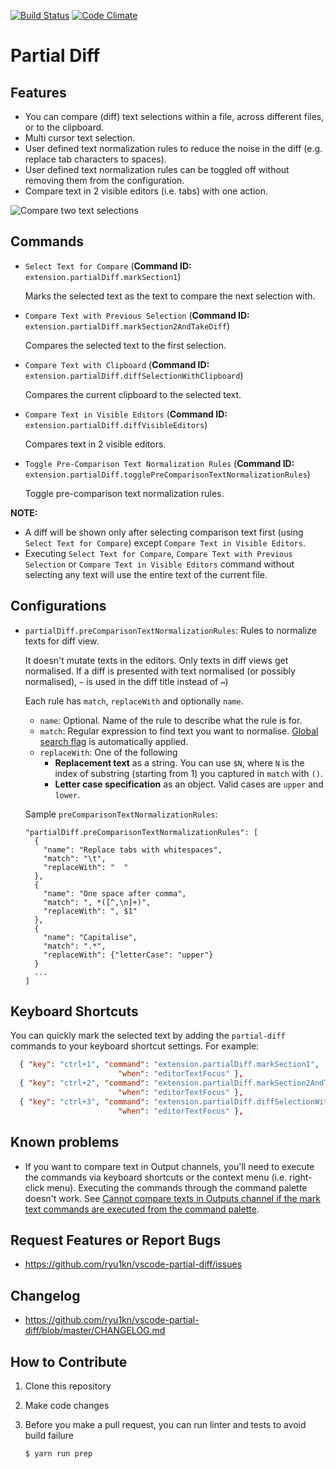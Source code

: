 [![Build Status](https://travis-ci.org/ryu1kn/vscode-partial-diff.svg?branch=master)](https://travis-ci.org/ryu1kn/vscode-partial-diff)
[![Code Climate](https://codeclimate.com/github/ryu1kn/vscode-partial-diff/badges/gpa.svg)](https://codeclimate.com/github/ryu1kn/vscode-partial-diff)

# Partial Diff

## Features

* You can compare (diff) text selections within a file, across different files, or to the clipboard.
* Multi cursor text selection.
* User defined text normalization rules to reduce the noise in the diff (e.g. replace tab characters to spaces).
* User defined text normalization rules can be toggled off without removing them from the configuration.
* Compare text in 2 visible editors (i.e. tabs) with one action.

![Compare two text selections](https://raw.githubusercontent.com/ryu1kn/vscode-partial-diff/master/images/public.gif)

## Commands

* `Select Text for Compare` (**Command ID:** `extension.partialDiff.markSection1`)

    Marks the selected text as the text to compare the next selection with.

* `Compare Text with Previous Selection` (**Command ID:** `extension.partialDiff.markSection2AndTakeDiff`)

    Compares the selected text to the first selection.

* `Compare Text with Clipboard` (**Command ID:** `extension.partialDiff.diffSelectionWithClipboard`)

    Compares the current clipboard to the selected text.

* `Compare Text in Visible Editors` (**Command ID:** `extension.partialDiff.diffVisibleEditors`)

    Compares text in 2 visible editors.

* `Toggle Pre-Comparison Text Normalization Rules` (**Command ID:** `extension.partialDiff.togglePreComparisonTextNormalizationRules`)

    Toggle pre-comparison text normalization rules.

**NOTE:**

* A diff will be shown only after selecting comparison text first (using `Select Text for Compare`) except `Compare Text in Visible Editors`.
* Executing `Select Text for Compare`, `Compare Text with Previous Selection` or `Compare Text in Visible Editors` command without selecting any text will use the entire text of the current file.

## Configurations

* `partialDiff.preComparisonTextNormalizationRules`: Rules to normalize texts for diff view.

    It doesn't mutate texts in the editors. Only texts in diff views get normalised.
    If a diff is presented with text normalised (or possibly normalised), `~` is used in the diff title instead of `↔`)

    Each rule has `match`, `replaceWith` and optionally `name`.

    * `name`: Optional. Name of the rule to describe what the rule is for.
    * `match`: Regular expression to find text you want to normalise. [Global search flag](https://developer.mozilla.org/en-US/docs/Web/JavaScript/Guide/Regular_Expressions?redirectlocale=en-US&redirectslug=JavaScript%2FGuide%2FRegular_Expressions#Advanced_searching_with_flags) is automatically applied.
    * `replaceWith`: One of the following
      * **Replacement text** as a string. You can use `$N`, where `N` is the index of substring (starting from 1) you captured in `match` with `()`.
      * **Letter case specification** as an object. Valid cases are `upper` and `lower`.

    Sample `preComparisonTextNormalizationRules`:

    ```
    "partialDiff.preComparisonTextNormalizationRules": [
      {
        "name": "Replace tabs with whitespaces",
        "match": "\t",
        "replaceWith": "  "
      },
      {
        "name": "One space after comma",
        "match": ", *([^,\n]+)",
        "replaceWith": ", $1"
      },
      {
        "name": "Capitalise",
        "match": ".*",
        "replaceWith": {"letterCase": "upper"}
      }
      ...
    ]
    ```

## Keyboard Shortcuts

You can quickly mark the selected text by adding the `partial-diff` commands to your keyboard shortcut settings. For example:

```json
  { "key": "ctrl+1", "command": "extension.partialDiff.markSection1",
                        "when": "editorTextFocus" },
  { "key": "ctrl+2", "command": "extension.partialDiff.markSection2AndTakeDiff",
                        "when": "editorTextFocus" },
  { "key": "ctrl+3", "command": "extension.partialDiff.diffSelectionWithClipboard",
                        "when": "editorTextFocus" },
```

## Known problems

* If you want to compare text in Output channels, you'll need to execute the commands via keyboard shortcuts or the context menu (i.e. right-click menu). Executing the commands through the command palette doesn't work. See [Cannot compare texts in Outputs channel if the mark text commands are executed from the command palette](https://github.com/ryu1kn/vscode-partial-diff/issues/3).

## Request Features or Report Bugs

* https://github.com/ryu1kn/vscode-partial-diff/issues

## Changelog

* https://github.com/ryu1kn/vscode-partial-diff/blob/master/CHANGELOG.md

## How to Contribute

1. Clone this repository
1. Make code changes
1. Before you make a pull request, you can run linter and tests to avoid build failure

    ```sh
    $ yarn run prep
    ```
